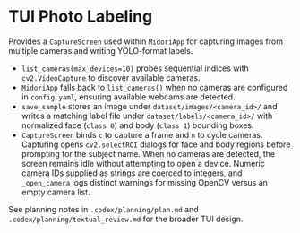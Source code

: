 # TUI Photo Labeling

Provides a `CaptureScreen` used within `MidoriApp` for capturing images
from multiple cameras and writing YOLO-format labels.

- `list_cameras(max_devices=10)` probes sequential indices with
  `cv2.VideoCapture` to discover available cameras.
- `MidoriApp` falls back to `list_cameras()` when no cameras are
  configured in `config.yaml`, ensuring available webcams are detected.
- `save_sample` stores an image under
  `dataset/images/<camera_id>/` and writes a matching label file under
  `dataset/labels/<camera_id>/` with normalized face (`class 0`) and body
  (`class 1`) bounding boxes.
- `CaptureScreen` binds `c` to capture a frame and `n` to cycle cameras.
  Capturing opens `cv2.selectROI` dialogs for face and body regions
  before prompting for the subject name.
  When no cameras are detected, the screen remains idle without
  attempting to open a device.
  Numeric camera IDs supplied as strings are coerced to integers, and
  `_open_camera` logs distinct warnings for missing OpenCV versus an
  empty camera list.

See planning notes in `.codex/planning/plan.md` and
`.codex/planning/textual_review.md` for the broader TUI design.
